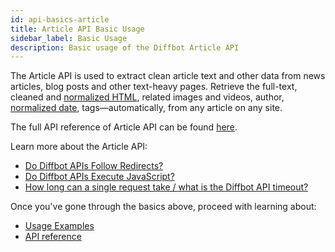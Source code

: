 ```yaml
---
id: api-basics-article
title: Article API Basic Usage
sidebar_label: Basic Usage
description: Basic usage of the Diffbot Article API
---
```


The Article API is used to extract clean article text and other data from news articles, blog posts and other text-heavy pages. Retrieve the full-text, cleaned and [normalized HTML](api-article-html.md), related images and videos, author, [normalized date](explain-article-api-date-normalization), tags—automatically, from any article on any site.

The full API reference of Article API can be found [here](api-article).

Learn more about the Article API:

- [Do Diffbot APIs Follow Redirects?](explain-apis-follow-redirects)
- [Do Diffbot APIs Execute JavaScript?](explain-apis-javascript-support)
- [How long can a single request take / what is the Diffbot API timeout?](/docs/en/explain-diffbot-api-timeout)

Once you've gone through the basics above, proceed with learning about:

- [Usage Examples](api-usage-article)
- [API reference](api-article)